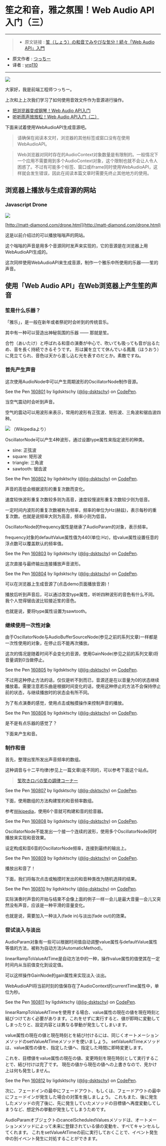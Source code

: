 # 笙之和音，雅之氛围！Web Audio API入门（三）

***

>* 原文链接 : [笙（しょう）の和音でみやびな気分！続々「Web Audio API」入門](https://liginc.co.jp/307261)
* 原文作者 : [つっちー](http://liginc.co.jp/member/member_detail?user=tsuchiya)
* 译者 : [yrq110](https://github.com/yrq110)

***

![](https://cdn.liginc.co.jp/wp-content/uploads/2016/09/147365738566254500_06-1310x874.jpg)


大家好，我是前端工程师つっちー。

上次和上上次我们学习了如何使用音效文件作为音源进行操作。

* [把浏览器变成钢琴！Web Audio API入门](https://github.com/yrq110/odds-and-ends/blob/master/%E6%8A%8A%E6%B5%8F%E8%A7%88%E5%99%A8%E5%8F%98%E6%88%90%E9%92%A2%E7%90%B4%EF%BC%81Web%20Audio%20API%E5%85%A5%E9%97%A8.md)
* [听听雨声放放松！Web Audio API入门（二）](https://github.com/yrq110/odds-and-ends/blob/master/%E5%90%AC%E9%9B%A8%E5%A3%B0%E6%94%BE%E6%94%BE%E6%9D%BE%EF%BC%81Web%20Audio%20API%E5%85%A5%E9%97%A8%EF%BC%88%E4%BA%8C%EF%BC%89.md)

下面来试着使用WebAudioAPI生成音源吧。

> 请确保在阅读本文时，浏览器的其他标签或窗口没有在使用WebAudioAPI。

> Web浏览器对同时存在的AudioContext对象数量是有限制的。一般情况下一个应用不需要用到多个AudioContext对象，这个限制也就不会让人令人困惑了。不过有可能多个标签、窗口或iframe同时使用WebAudioAPI，这样就会发生错误，因此在阅读本篇文章时需要先终止其他地方的使用。

## 浏览器上播放与生成音源的网站

### Javascript Drone

![](https://cdn.liginc.co.jp/wp-content/uploads/2016/07/waa011.png)

[http://matt-diamond.com/drone.html](http://matt-diamond.com/drone.html)

这是以前介绍过的可以播放嗡嗡声的网站。

这个嗡嗡的声音是用多个音源同时发声来实现的，它的音源是在浏览器上用WebAudioAPI生成的。

这次同样使用WebAudioAPI来生成音源，制作一个雅乐中所使用的乐器——笙的声音。

## 使用「Web Audio API」在Web浏览器上产生笙的声音

### 笙是什么乐器？

「雅乐」，是一般在新年或者祭祀时会听到的传统音乐。

其中有一种可以营造出神秘氛围的乐器 —— 那就是笙。	

合竹（あいたけ）と呼ばれる和音の演奏が中心で、吹いても吸っても音が出るため、音を長く持続できるそうです。
形は翼を立てて休んでいる鳳凰（ほうおう）に見立てられ、音色は天から差し込む光を表すのだとか。素敵ですね。

### 首先产生声音

这次使用AudioNode中可以产生周期波形的OscillatorNode制作音源。

<p data-height="265" data-theme-id="0" data-slug-hash="qNZywG" data-default-tab="result" data-user="lig-dsktschy" data-embed-version="2" data-pen-title="160801" class="codepen">See the Pen <a href="http://codepen.io/lig-dsktschy/pen/qNZywG/">160801</a> by ligdsktschy (<a href="http://codepen.io/lig-dsktschy">@lig-dsktschy</a>) on <a href="http://codepen.io">CodePen</a>.</p>
<script async src="https://production-assets.codepen.io/assets/embed/ei.js"></script>

当空气震动时会听到声音。

空气的震动可以用波形来表示，常用的波形有正弦波、矩形波、三角波和锯齿波四种。

![](https://cdn.liginc.co.jp/wp-content/uploads/2016/08/147243386027684500_05.png)
（Wikipediaより）

OscillatorNode可以产生4种波形，通过设置type属性来指定波形的种类。
* sine: 正弦波
* square: 矩形波
* triangle: 三角波
* sawtooth: 锯齿波

<p data-height="265" data-theme-id="0" data-slug-hash="vKoawO" data-default-tab="result" data-user="lig-dsktschy" data-embed-version="2" data-pen-title="160802" class="codepen">See the Pen <a href="http://codepen.io/lig-dsktschy/pen/vKoawO/">160802</a> by ligdsktschy (<a href="http://codepen.io/lig-dsktschy">@lig-dsktschy</a>) on <a href="http://codepen.io">CodePen</a>.</p>
<script async src="https://production-assets.codepen.io/assets/embed/ei.js"></script>

声音的高低会根据波形的重复次数而变化。

速度较快波形重复次数较多则为高音，速度较慢波形重复次数较少则为低音。

一定时间内波形的重复次数被称为频率，频率的单位为Hz(赫兹)，表示每秒的重复次数。也就是说频率大则为高音，频率小则为低音。

OscillatorNode的frequency属性是继承了AudioParam的对象，表示频率。

frequency对象的defaultValue属性值为440(单位:Hz)，给value属性设置任意的浮点数可以覆盖默认的频率值。

<p data-height="265" data-theme-id="0" data-slug-hash="WxVKBE" data-default-tab="result" data-user="lig-dsktschy" data-embed-version="2" data-pen-title="160803" class="codepen">See the Pen <a href="http://codepen.io/lig-dsktschy/pen/WxVKBE/">160803</a> by ligdsktschy (<a href="http://codepen.io/lig-dsktschy">@lig-dsktschy</a>) on <a href="http://codepen.io">CodePen</a>.</p>
<script async src="https://production-assets.codepen.io/assets/embed/ei.js"></script>

这次直接与最终输出连接播放声音波形。

<p data-height="265" data-theme-id="0" data-slug-hash="jAgvOk" data-default-tab="result" data-user="lig-dsktschy" data-embed-version="2" data-pen-title="160804" class="codepen">See the Pen <a href="http://codepen.io/lig-dsktschy/pen/jAgvOk/">160804</a> by ligdsktschy (<a href="http://codepen.io/lig-dsktschy">@lig-dsktschy</a>) on <a href="http://codepen.io">CodePen</a>.</p>
<script async src="https://production-assets.codepen.io/assets/embed/ei.js"></script>

可以在浏览器上生成音源了(点击demo页面播放音源)！

播放后听到声音后，可以通过改变type属性，听听四种波形的音色有什么不同。我个人觉得锯齿波比较接近笙的音色。

也就是说，要将type属性设置为sawtooth。

### 继续使用一次性对象

由于OscillatorNode与AudioBufferSourceNode(参见之前的系列文章)一样都是一次性使用的对象，在停止后不能再次播放。

这次的情况是随着时间不会变化的音源，使用GainNode(参见之前的系列文章)将音量调到0当做停止。

<p data-height="265" data-theme-id="0" data-slug-hash="xOvaxN" data-default-tab="result" data-user="lig-dsktschy" data-embed-version="2" data-pen-title="160805" class="codepen">See the Pen <a href="http://codepen.io/lig-dsktschy/pen/xOvaxN/">160805</a> by ligdsktschy (<a href="http://codepen.io/lig-dsktschy">@lig-dsktschy</a>) on <a href="http://codepen.io">CodePen</a>.</p>
<script async src="https://production-assets.codepen.io/assets/embed/ei.js"></script>

不过用这种停止方法的话，仅仅是听不到而已，音源还是在以音量为0的状态继续播放着。需要注意若乐曲是根据时间变化的话，使用这种停止的方法不会保持停止前的状态，与继续播放时的状态会有所不同。

为了有点演奏的感觉，使用点击或触摸操作来控制声音的播放。

<p data-height="265" data-theme-id="0" data-slug-hash="YWmOGq" data-default-tab="result" data-user="lig-dsktschy" data-embed-version="2" data-pen-title="160806" class="codepen">See the Pen <a href="http://codepen.io/lig-dsktschy/pen/YWmOGq/">160806</a> by ligdsktschy (<a href="http://codepen.io/lig-dsktschy">@lig-dsktschy</a>) on <a href="http://codepen.io">CodePen</a>.</p>
<script async src="https://production-assets.codepen.io/assets/embed/ei.js"></script>

是不是有点乐器的感觉了？

下面来产生和音。

### 制作和音

首先，整理出笙所发出声音频率的数组。

这种调音与十二平均律(参见上一篇文章)是不同的，可以参考下面这个站点。

> [笙吹きロバの笙の調律コーナー](http://gagaku.okunohosomichi.net/choritsu1.htm)

<p data-height="265" data-theme-id="0" data-slug-hash="yJmxXQ" data-default-tab="result" data-user="lig-dsktschy" data-embed-version="2" data-pen-title="160807" class="codepen">See the Pen <a href="http://codepen.io/lig-dsktschy/pen/yJmxXQ/">160807</a> by ligdsktschy (<a href="http://codepen.io/lig-dsktschy">@lig-dsktschy</a>) on <a href="http://codepen.io">CodePen</a>.</p>
<script async src="https://production-assets.codepen.io/assets/embed/ei.js"></script>

下面，使用数组的方法构建笙的和音频率数组。

参考[Wikipedia](https://ja.wikipedia.org/wiki/%E7%AC%99#.E5.90.88.E7.AB.B9)，使用6个音就可构建和音的拾音器。

<p data-height="265" data-theme-id="0" data-slug-hash="JKgayo" data-default-tab="result" data-user="lig-dsktschy" data-embed-version="2" data-pen-title="160808" class="codepen">See the Pen <a href="http://codepen.io/lig-dsktschy/pen/JKgayo/">160808</a> by ligdsktschy (<a href="http://codepen.io/lig-dsktschy">@lig-dsktschy</a>) on <a href="http://codepen.io">CodePen</a>.</p>
<script async src="https://production-assets.codepen.io/assets/embed/ei.js"></script>

OscillatorNode不能发出一个接一个连续的波形，使用多个OscillatorNode同时播放来实现和音效果。

设定构成和音6音的OscillatorNode频率，连接到最终的输出上。

<p data-height="265" data-theme-id="0" data-slug-hash="oLKPEx" data-default-tab="result" data-user="lig-dsktschy" data-embed-version="2" data-pen-title="160809" class="codepen">See the Pen <a href="http://codepen.io/lig-dsktschy/pen/oLKPEx/">160809</a> by ligdsktschy (<a href="http://codepen.io/lig-dsktschy">@lig-dsktschy</a>) on <a href="http://codepen.io">CodePen</a>.</p>
<script async src="https://production-assets.codepen.io/assets/embed/ei.js"></script>

播放出和音了！

下面，我们将每次点击或触摸时发出的和音种类改为随机选择的结果。

<p data-height="265" data-theme-id="0" data-slug-hash="YWmOJk" data-default-tab="result" data-user="lig-dsktschy" data-embed-version="2" data-pen-title="160810" class="codepen">See the Pen <a href="http://codepen.io/lig-dsktschy/pen/YWmOJk/">160810</a> by ligdsktschy (<a href="http://codepen.io/lig-dsktschy">@lig-dsktschy</a>) on <a href="http://codepen.io">CodePen</a>.</p>
<script async src="https://production-assets.codepen.io/assets/embed/ei.js"></script>

实际演奏时声音的开始与结束不会像上面的例子一样一会儿是最大音量一会儿又突然没有声音，应该是一种平滑的音量变化。

也就是说，需要加入一种淡入(fade in)与淡出(fade out)的效果。

### 尝试淡入与淡出

AudioParam对象有一些可以根据时间值自动调整value属性与defaultValue属性等值的方法，被称为自动方法(AutomaticMethod)。

linearRampToValueAtTime是自动方法中的一种，操作value属性的值使其在一定时间内从当前值变化到设定值。

可以这样操作GainNode的gain属性来实现淡入·淡出。

WebAudioAPI将当前时刻的值保存在了AudioContext的currentTime属性中，单位为秒。

<p data-height="265" data-theme-id="0" data-slug-hash="qadaZw" data-default-tab="result" data-user="lig-dsktschy" data-embed-version="2" data-pen-title="160811" class="codepen">See the Pen <a href="http://codepen.io/lig-dsktschy/pen/qadaZw/">160811</a> by ligdsktschy (<a href="http://codepen.io/lig-dsktschy">@lig-dsktschy</a>) on <a href="http://codepen.io">CodePen</a>.</p>
<script async src="https://production-assets.codepen.io/assets/embed/ei.js"></script>

linearRampToValueAtTimeを使用する場合、value属性の現在の値を現在時刻と結びつけておく必要があります。これをせずに実行すると、値が即時に変動してしまったりと、設定内容とは異なる挙動が発生してしまいます。

value属性の現在の値と現在時刻とを結び付けるには、同じくオートメーションメソッドのsetValueAtTimeメソッドを使いましょう。
setValueAtTimeメソッドは、value属性の値を、指定した値へ、指定した時間に即時変更します。

これを、目標値をvalue属性の現在の値、変更時刻を現在時刻として実行することで、結び付けは完了です。
現在の値から現在の値への上書きなので、見かけ上は何も発生しません。

<p data-height="265" data-theme-id="0" data-slug-hash="xEGRdv" data-default-tab="result" data-user="lig-dsktschy" data-embed-version="2" data-pen-title="160812" class="codepen">See the Pen <a href="http://codepen.io/lig-dsktschy/pen/xEGRdv/">160812</a> by ligdsktschy (<a href="http://codepen.io/lig-dsktschy">@lig-dsktschy</a>) on <a href="http://codepen.io">CodePen</a>.</p>
<script async src="https://production-assets.codepen.io/assets/embed/ei.js"></script>

次に、フェードインの最中にフェードアウト、もしくは、フェードアウトの最中にフェードインが発生した場合の対策を施しましょう。
これもまた、後に発生したメソッドの完了後に、先に発生していたメソッドの目標値へ再度変動してしまうなど、想定外の挙動が発生してしまうためです。

AudioParamオブジェクトのcancelScheduledValuesメソッドは、オートメーションメソッドによって未来に登録されている値の変動を、すべてキャンセルしてくれます。
これをsetValueAtTimeの前に実行しておくことで、イベント発生中の別イベント発生に対処することができます。
